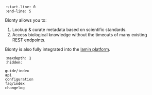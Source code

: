 ```{include} ../README.md
:start-line: 0
:end-line: 5
```

Bionty allows you to:

1. Lookup & curate metadata based on scientific standards.
2. Access biological knowledge without the timeouts of many existing REST endpoints.

Bionty is also fully integrated into the [lamin platform](https://lamin.ai/).

```{toctree}
:maxdepth: 1
:hidden:

guide/index
api
configuration
faq/index
changelog
```

